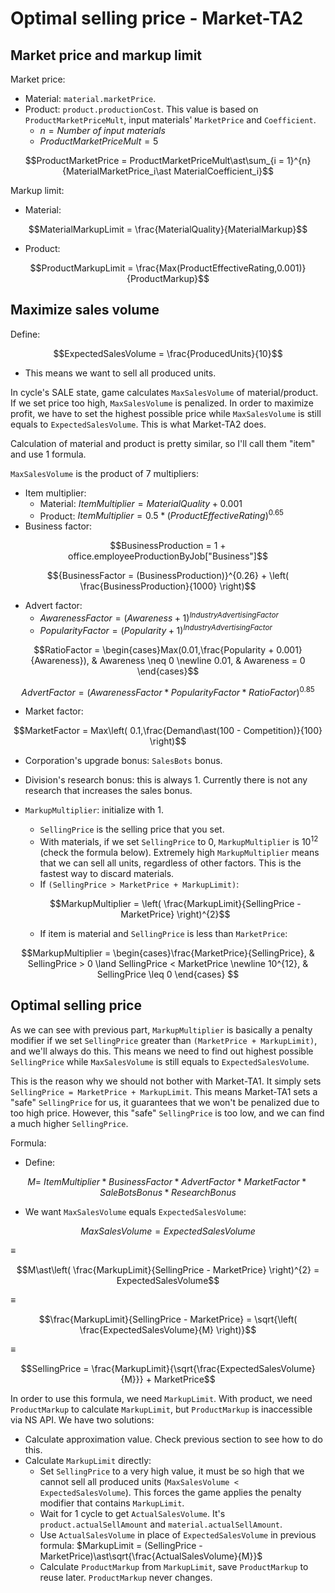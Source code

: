 # Optimal selling price - Market-TA2

## Market price and markup limit

Market price:

- Material: `material.marketPrice`.
- Product: `product.productionCost`. This value is based on `ProductMarketPriceMult`, input materials' `MarketPrice` and `Coefficient`.
  - $n = {Number\ of\ input\ materials}$
  - $ProductMarketPriceMult = 5$

$$ProductMarketPrice = ProductMarketPriceMult\ast\sum_{i = 1}^{n}{MaterialMarketPrice_i\ast MaterialCoefficient_i}$$

Markup limit:

- Material:

$$MaterialMarkupLimit = \frac{MaterialQuality}{MaterialMarkup}$$

- Product:

$$ProductMarkupLimit = \frac{Max(ProductEffectiveRating,0.001)}{ProductMarkup}$$

## Maximize sales volume

Define:

$$ExpectedSalesVolume = \frac{ProducedUnits}{10}$$

- This means we want to sell all produced units.

In cycle's SALE state, game calculates `MaxSalesVolume` of material/product. If we set price too high, `MaxSalesVolume` is penalized. In order to maximize profit, we have to set the highest possible price while `MaxSalesVolume` is still equals to `ExpectedSalesVolume`. This is what Market-TA2 does.

Calculation of material and product is pretty similar, so I'll call them "item" and use 1 formula.

`MaxSalesVolume` is the product of 7 multipliers:

- Item multiplier:
  - Material: $ItemMultiplier = MaterialQuality + 0.001$
  - Product: $ItemMultiplier = 0.5\ast(ProductEffectiveRating)^{0.65}$
- Business factor:

$$BusinessProduction = 1 + office.employeeProductionByJob["Business"]$$

$${BusinessFactor = (BusinessProduction)}^{0.26} + \left( \frac{BusinessProduction}{1000} \right)$$

- Advert factor:
  - $AwarenessFactor = (Awareness + 1)^{IndustryAdvertisingFactor}$
  - $PopularityFactor = (Popularity + 1)^{IndustryAdvertisingFactor}$

$$RatioFactor = \begin{cases}Max(0.01,\frac{Popularity + 0.001}{Awareness}), & Awareness \neq 0 \newline 0.01, & Awareness = 0 \end{cases}$$

$$AdvertFactor = (AwarenessFactor\ast PopularityFactor\ast RatioFactor)^{0.85}$$

- Market factor:

$$MarketFactor = Max\left( 0.1,\frac{Demand\ast(100 - Competition)}{100} \right)$$

- Corporation's upgrade bonus: `SalesBots` bonus.
- Division's research bonus: this is always 1. Currently there is not any research that increases the sales bonus.
- `MarkupMultiplier`: initialize with 1.

  - `SellingPrice` is the selling price that you set.
  - With materials, if we set `SellingPrice` to 0, `MarkupMultiplier` is $10^{12}$ (check the formula below). Extremely high `MarkupMultiplier` means that we can sell all units, regardless of other factors. This is the fastest way to discard materials.
  - If `(SellingPrice > MarketPrice + MarkupLimit)`:

  $$MarkupMultiplier = \left( \frac{MarkupLimit}{SellingPrice - MarketPrice} \right)^{2}$$

  - If item is material and `SellingPrice` is less than `MarketPrice`:

$$MarkupMultiplier = \begin{cases}\frac{MarketPrice}{SellingPrice}, & SellingPrice > 0 \land SellingPrice < MarketPrice \newline 10^{12}, & SellingPrice \leq 0 \end{cases} $$

## Optimal selling price

As we can see with previous part, `MarkupMultiplier` is basically a penalty modifier if we set `SellingPrice` greater than `(MarketPrice + MarkupLimit)`, and we'll always do this. This means we need to find out highest possible `SellingPrice` while `MaxSalesVolume` is still equals to `ExpectedSalesVolume`.

This is the reason why we should not bother with Market-TA1. It simply sets `SellingPrice = MarketPrice + MarkupLimit`. This means Market-TA1 sets a "safe" `SellingPrice` for us, it guarantees that we won't be penalized due to too high price. However, this "safe" `SellingPrice` is too low, and we can find a much higher `SellingPrice`.

Formula:

- Define:

$$M = \ ItemMultiplier\ast BusinessFactor\ast AdvertFactor\ast MarketFactor\ast SaleBotsBonus\ast ResearchBonus$$

- We want `MaxSalesVolume` equals `ExpectedSalesVolume`:

$$MaxSalesVolume = ExpectedSalesVolume$$

≡

$$M\ast\left( \frac{MarkupLimit}{SellingPrice - MarketPrice} \right)^{2} = ExpectedSalesVolume$$

≡

$$\frac{MarkupLimit}{SellingPrice - MarketPrice} = \sqrt{\left( \frac{ExpectedSalesVolume}{M} \right)}$$

≡

$$SellingPrice = \frac{MarkupLimit}{\sqrt{\frac{ExpectedSalesVolume}{M}}} + MarketPrice$$

In order to use this formula, we need `MarkupLimit`. With product, we need `ProductMarkup` to calculate `MarkupLimit`, but `ProductMarkup` is inaccessible via NS API. We have two solutions:

- Calculate approximation value. Check previous section to see how to do this.
- Calculate `MarkupLimit` directly:
  - Set `SellingPrice` to a very high value, it must be so high that we cannot sell all produced units (`MaxSalesVolume < ExpectedSalesVolume`). This forces the game applies the penalty modifier that contains `MarkupLimit`.
  - Wait for 1 cycle to get `ActualSalesVolume`. It's `product.actualSellAmount` and `material.actualSellAmount`.
  - Use `ActualSalesVolume` in place of `ExpectedSalesVolume` in previous formula: $MarkupLimit = (SellingPrice - MarketPrice)\ast\sqrt{\frac{ActualSalesVolume}{M}}$
  - Calculate `ProductMarkup` from `MarkupLimit`, save `ProductMarkup` to reuse later. `ProductMarkup` never changes.
